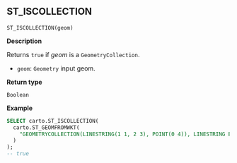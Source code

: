 ## ST_ISCOLLECTION

```sql:signature
ST_ISCOLLECTION(geom)
```

**Description**

Returns `true` if _geom_ is a `GeometryCollection`.

* `geom`: `Geometry` input geom.

**Return type**

`Boolean`

**Example**

```sql
SELECT carto.ST_ISCOLLECTION(
  carto.ST_GEOMFROMWKT(
    "GEOMETRYCOLLECTION(LINESTRING(1 1, 2 3), POINT(0 4)), LINESTRING EMPTY"
  )
);
-- true
```
